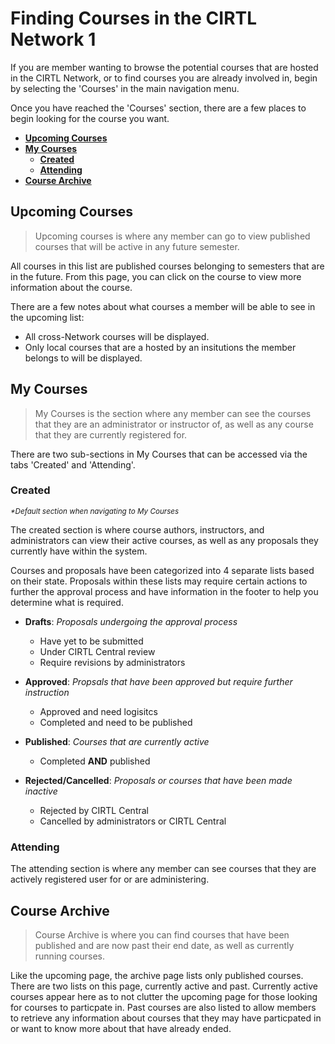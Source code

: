 # Finding Courses in the CIRTL Network 1
If you are member wanting to browse the potential courses that are hosted in the CIRTL Network, or to find courses you are already involved in, begin by selecting the 'Courses' in the main navigation menu.

Once you have reached the 'Courses' section, there are a few places to begin looking for the course you want.

- **[Upcoming Courses](#upcoming-courses)** 
- **[My Courses](#my-courses)**
  - **[Created](#created)**
  - **[Attending](#attending)**
- **[Course Archive](#course-archive)**

## Upcoming Courses
> Upcoming courses is where any member can go to view published courses that will be active in any future semester.

All courses in this list are published courses belonging to semesters that are in the future. From this page, you can click on the course to view more information about the course.

There are a few notes about what courses a member will be able to see in the upcoming list:

- All cross-Network courses will be displayed.
- Only local courses that are a hosted by an insitutions the member belongs to will be displayed.

## My Courses
> My Courses is the section where any member can see the courses that they are an administrator or instructor of, as well as any course that they are currently registered for.

There are two sub-sections in My Courses that can be accessed via the tabs 'Created' and 'Attending'.

### Created
<small>_*Default section when navigating to My Courses_</small>

The created section is where course authors, instructors, and administrators can view their active courses, as well as any proposals they currently have within the system.

Courses and proposals have been categorized into 4 separate lists based on their state. Proposals within these lists may require certain actions to further the approval process and have information in the footer to help you determine what is required.

- **Drafts**: _Proposals undergoing the approval process_
  - Have yet to be submitted
  - Under CIRTL Central review
  - Require revisions by administrators

- **Approved**: _Propsals that have been approved but require further instruction_
  - Approved and need logisitcs
  - Completed and need to be published

- **Published**: _Courses that are currently active_
  - Completed **AND** published

- **Rejected/Cancelled**: _Proposals or courses that have been made inactive_
  - Rejected by CIRTL Central
  - Cancelled by administrators or CIRTL Central

### Attending
The attending section is where any member can see courses that they are actively registered user for or are administering.


## Course Archive
> Course Archive is where you can find courses that have been published and are now past their end date, as well as currently running courses.

Like the upcoming page, the archive page lists only published courses. There are two lists on this page, currently active and past. Currently active courses appear here as to not clutter the upcoming page for those looking for courses to particpate in. Past courses are also listed to allow members to retrieve any information about courses that they may have particpated in or want to know more about that have already ended.




